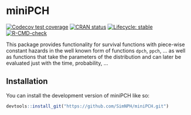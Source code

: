 # miniPCH

<!-- badges: start -->
[![Codecov test coverage](https://codecov.io/gh/SimNPH/miniPCH/branch/main/graph/badge.svg)](https://app.codecov.io/gh/SimNPH/miniPCH?branch=main)
[![CRAN status](https://www.r-pkg.org/badges/version/miniPCH)](https://CRAN.R-project.org/package=miniPCH)
[![Lifecycle: stable](https://img.shields.io/badge/lifecycle-stable-brightgreen.svg)](https://lifecycle.r-lib.org/articles/stages.html#stable)
[![R-CMD-check](https://github.com/SimNPH/miniPCH/actions/workflows/R-CMD-check.yaml/badge.svg)](https://github.com/SimNPH/miniPCH/actions/workflows/R-CMD-check.yaml)
<!-- badges: end -->

This package provides functionality for survival functions with piece-wise
constant hazards in the well known form of functions `dpch`, `ppch`, ... as well
as functions that take the parameters of the distribution and can later be
evaluated just with the time, probability, ...

## Installation

You can install the development version of miniPCH like so:

``` r
devtools::install_git("https://github.com/SimNPH/miniPCH.git")
```



